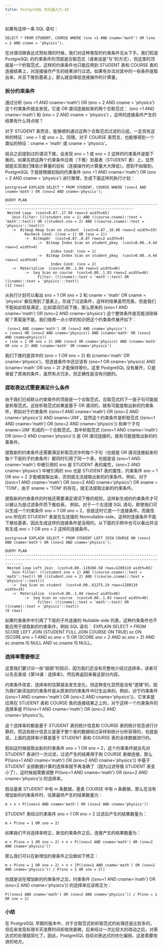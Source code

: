 ```yaml
---
title: PostgreSQL 优化器入门-16
---
```

<article id="topicContainer" class="column_content"><h2 class="topic_title"></h2><div><p>如果有这样一条 SQL 语句：</p>
<pre><code>SELECT * FROM STUDENT, COURSE WHERE (sno =1 AND cname=’math’) OR (sno = 2 AND cname = ‘physics’)，
</code></pre>
<p>在对谓词做表达式预处理的时候，我们对这种类型的约束条件无从下手。我们知道 PostgreSQL 的约束条件的顶层是合取范式（或者说是“与”的方式），但这里的顶层是一个析取范式，这样的约束条件也只能应用到 STUDENT 表和 COURSE 表的连接结果上，对连接操作产生的结果进行过滤。如果有办法对其中的一些条件提取出来，并且下推到基表上，那么就会降低连接操作的计算量。</p>
<h3 id="">拆分约束条件</h3>
<p>通过分析 (sno =1 AND cname='math') OR (sno = 2 AND cname = 'physics') 这个约束条件就会发现，它是 OR 谓词连接起来的两个合取范式： (sno =1 AND cname='math') 和 (sno = 2 AND cname = 'physics') ，这样的连接条件产生的结果有什么特点呢？</p>
<p>对于 STUDENT 表而言，能够顺利通过这两个合取范式过滤的元组，一定具有这样的特征：sno = 1 或 sno = 2。同理，对于 COURSE 表而言，也能够得到一个类似的特征：cname = 'math' 或 cname = 'physics'。</p>
<p>结合之前提到过的谓词下推，会发现 sno = 1 或 sno = 2 这样的约束条件是能下推的。如果先把这两个约束条件应用（下推）到基表（STUDENT 表）上，显然就能实现我们降低计算量的目标（连接操作的计算量大大降低）。想到不如做到，PostgreSQL 于是就根据初始的约束条件 (sno =1 AND cname='math') OR (sno = 2 AND cname = 'physics') 进行推理，生成下面这样的执行计划：</p>
<pre><code>postgres=# EXPLAIN SELECT * FROM STUDENT, COURSE WHERE (sno=1 AND cname='math') OR (sno=2 AND cname='physics');
                                                                     QUERY PLAN
---------------------------------------------------------------------------------------------------------------------------------
 Nested Loop  (cost=8.87..17.99 rows=3 width=65)
   Join Filter: (((student.sno = 1) AND ((course.cname)::text = 'math'::text)) OR ((student.sno = 2) AND ((course.cname)::text = 'physics'::text)))
   -&gt;  Bitmap Heap Scan on student  (cost=8.87..16.86 rows=2 width=19)
         Recheck Cond: ((sno = 1) OR (sno = 2))
         -&gt;  BitmapOr  (cost=8.87..8.87 rows=2 width=0)
               -&gt;  Bitmap Index Scan on student_pkey  (cost=0.00..4.44 rows=1 width=0)
                     Index Cond: (sno = 1)
               -&gt;  Bitmap Index Scan on student_pkey  (cost=0.00..4.44 rows=1 width=0)
                     Index Cond: (sno = 2)
   -&gt;  Materialize  (cost=0.00..1.04 rows=2 width=46)
         -&gt;  Seq Scan on course  (cost=0.00..1.03 rows=2 width=46)
               Filter: (((cname)::text = 'math'::text) OR ((cname)::text = 'physics'::text))
(12 rows)
</code></pre>
<p>从执行计划可以看出 sno = 1 OR sno = 2 和 cname = 'math' OR cname = 'physics' 都应用到了基表上，形成了过滤条件，这样的结果虽然完美，但是我们不能如此轻易满足，比如谓词已经下推，那么原来的 (sno=1 AND cname='math') OR (sno=2 AND cname='physics') 这个整体条件是否能消除掉呢？答案是不能，我们借用一点小学的知识把这个约束条件展开如下：</p>
<pre><code> (sno=1 AND cname='math') OR (sno=2 AND cname='physics')
= (sno=1 OR (sno=2 AND cname='physics)) AND (cname='math' OR (sno=2 AND cname=physics))
= (sno = 1 OR sno = 2) AND (sno=1 OR cname='physics) AND (cname='math' OR sno = 2) AND (cname='math' OR cname='physics')
</code></pre>
<p>我们下推的是其中的 (sno = 1 OR sno = 2) 和 (cname='math' OR cname='physics')，但连接条件中还应该有 (sno=1 OR cname='physics) AND (cname='math' OR sno = 2) 才能保持等价。这里 PostgreSQL 没有展开，只是保留了原来的条件，虽然有点冗余，但正确性是没有问题的。</p>
<h3 id="-1">提取表达式需要满足什么条件</h3>
<p>由于我们已经默认约束条件的顶层是一个合取范式，合取范式的下一层子句可能就是析取范式。这些析取范式如果是基于 OR 谓词的，就有可能提取出新的约束条件，例如对于约束条件 ((sno=1 AND cname='math') OR (sno=2 AND cname='physics')) AND sname='JIM'，显然这个约束条件是析取范式 ((sno=1 AND cname='math') OR (sno=2 AND cname='physics')) 和单个子句 sname='JIM' 形成的一个合取范式。其中析取范式 ((sno=1 AND cname='math') OR (sno=2 AND cname='physics')) 是 OR 谓词连接的，就有可能提取出新的约束条件。</p>
<p>提取新的约束条件还需要满足析取范式中的每个子句（也就是 OR 谓词连接起来的每个下层的子约束条件）都同时引用了同一个表，也就是说 (sno=1 AND cname='math') 中被引用的 sno 是 STUDENT 表的属性，(sno=2 AND cname='physics') 中被引用的 sno 也是 STUDENT 表的属性，约束条件 sno = 1 OR sno = 2 才能被提取出来，否则就无法提取出新的约束条件。例如，对于 ((sno=1 AND cname='math') OR (sno=2 AND cname='physics') OR sname = 'TOM'，由于 sname = 'TOM' 的存在，就无法提取出新的约束条件。</p>
<p>提取新的约束条件的时候还需要满足谓词下推的规则，这样新生成的约束条件才可以被认为是过滤条件而下推给表。 例如，对于一个左连接 SQL 语句，即使我们可以生成一个约束条件 sno = 1 OR sno = 2，但是这时它是一个连接条件，而属性 sno 所在的 STUDENT 表是在左连接的 Nonnullable-side，这样的连接条件不能下推给基表，因此生成这样的连接条件是没用的。从下面的示例中也可以看出并没有生成 sno = 1 OR sno = 2 这样的连接条件。</p>
<pre><code>postgres=# EXPLAIN SELECT * FROM STUDENT LEFT JOIN COURSE ON (sno=1 AND cname='math') OR (sno=2 AND cname='physics');
                                                                     QUERY PLAN
----------------------------------------------------------------------------------------------------------------------------------------------------
 Nested Loop Left Join  (cost=0.00..119286.58 rows=1289119 width=65)
   Join Filter: (((student.sno = 1) AND ((course.cname)::text = 'math'::text)) OR ((student.sno = 2) AND ((course.cname)::text = 'physics'::text)))
   -&gt;  Seq Scan on student  (cost=0.00..61275.19 rows=1289119 width=19)
   -&gt;  Materialize  (cost=0.00..1.04 rows=2 width=46)
         -&gt;  Seq Scan on course  (cost=0.00..1.03 rows=2 width=46)
               Filter: (((cname)::text = 'math'::text) OR ((cname)::text = 'physics'::text))
(6 rows)
</code></pre>
<p>如果约束条件中引用了下层的子外连接的 Nullable-side 的表，这种约束条件也不能应用于提取新的约束条件。例如 SQL 语句： EXPLAIN SELECT * FROM SCORE LEFT JOIN (STUDENT FULL JOIN COURSE ON TRUE) sc ON (SCORE.sno = 1 AND sc.sno = 1) OR (SCORE.sno = 2 AND sc.sno = 2) AND sc.sname IS NULL AND sc.cname IS NULL。</p>
<h3 id="-2">选择率需要修正</h3>
<p>这里我们要讨论一些“超纲”的知识，因为我们还没有完整地介绍过选择率，读者可以先去查阅《第14课：选择率》，然后再返回来看这部分内容。</p>
<p>约束条件改变，选择率的估算就会发生变化，但这种变化显然是没有“道理”的，因为我们新添加的约束条件是从原来的约束条件中衍生出来的。例如，对于约束条件 ((sno=1 AND cname='math') OR (sno=2 AND cname='physics'))，它本来是应用在 STUDENT 表和 COURSE 表的连接结果之上的，对于这样一个约束条件的选择率是 P((sno=1 AND cname='math') OR (sno=2 AND cname='physics'))。</p>
<p>这个选择率的都是基于 STUDENT 表的统计信息和 COURSE 表的统计信息进行计算的，而这些统计信息又是基于整个表的数据经过采样和统计分析获得的，也就是说，上面的选择率计算是基于 STUDENT 表和 COURSE 表的全体数据进行的。</p>
<p>假如这时候提取出新的约束条件 sno = 1 OR sno = 2，这个约束条件就会先对 STUDENT 表进行一次过滤，过滤产生的结果用于和 COURSE 表做连接，那么 P((sno=1 AND cname='math') OR (sno=2 AND cname='physics')) 中基于 STUDENT 全部数据计算的选择率就不再准确了（因为过滤导致 STUDENT 表变小了），这时候就需要调整 P((sno=1 AND cname='math') OR (sno=2 AND cname='physics')) 的选择率。</p>
<p>假设基表 STUDENT 中有 m 条数据，基表 COURSE 中有 n 条数据，那么在没有增加新的约束条件时，估算最终产生的结果数量为：</p>
<pre><code>m × n × P((sno=1 AND cname='math') OR (sno=2 AND cname='physics'))
</code></pre>
<p>STUDENT 表经过约束条件 sno = 1 OR sno = 2 过滤后产生的结果数量为：</p>
<pre><code>m × P(sno = 1 OR sno = 2)
</code></pre>
<p>如果我们不对选择率修正，新加约束条件之后，连接产生的结果数量为：</p>
<pre><code>m × P(sno = 1 OR sno = 2) × n × P((sno=1 AND cname='math') OR (sno=2 AND cname='physics'))
</code></pre>
<p>那么我们可以在新增加约束条件之后做如下修正：</p>
<pre><code>m × P(sno = 1 OR sno = 2) × n × [P((sno=1 AND cname='math') OR (sno=2 AND cname='physics')) / P(sno = 1 OR sno = 2)]
</code></pre>
<p>也就是说在增加新的约束条件之后，约束条件 ((sno=1 AND cname='math') OR (sno=2 AND cname='physics')) 的选择率应该修正为：</p>
<pre><code>P((sno=1 AND cname='math') OR (sno=2 AND cname='physics')) / P(sno = 1 OR sno = 2)
</code></pre>
<h3 id="-3">小结</h3>
<p>在 PostgreSQL 早期的版本中，对于合取范式和析取范式的处理还是比较多的，但后来发现处理半天浪费时间却收效甚微，后来经过一次比较大的改动之后，对表达式的处理就简化了。因此，PostgreSQL 目前对表达式的优化偏弱，这是需要改进的地方。</p></div></article>